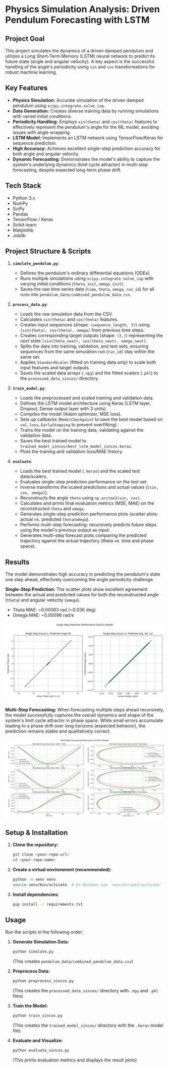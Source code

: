 # Physics Simulation Analysis: Driven Pendulum Forecasting with LSTM

## Project Goal

This project simulates the dynamics of a driven damped pendulum and utilizes a Long Short-Term Memory (LSTM) neural network to predict its future state (angle and angular velocity). A key aspect is the successful handling of the angle's periodicity using `sin` and `cos` transformations for robust machine learning.

## Key Features

*   **Physics Simulation:** Accurate simulation of the driven damped pendulum using `scipy.integrate.solve_ivp`.
*   **Data Generation:** Creates diverse training data by running simulations with varied initial conditions.
*   **Periodicity Handling:** Employs `sin(theta)` and `cos(theta)` features to effectively represent the pendulum's angle for the ML model, avoiding issues with angle wrapping.
*   **LSTM Model:** Implements an LSTM network using TensorFlow/Keras for sequence prediction.
*   **High Accuracy:** Achieves excellent single-step prediction accuracy for both angle and angular velocity.
*   **Dynamic Forecasting:** Demonstrates the model's ability to capture the system's underlying dynamics (limit cycle attractor) in multi-step forecasting, despite expected long-term phase drift.

## Tech Stack

*   Python 3.x
*   NumPy
*   SciPy
*   Pandas
*   TensorFlow / Keras
*   Scikit-learn
*   Matplotlib
*   Joblib

## Project Structure & Scripts

1.  **`simulate_pendulum.py`**:
    *   Defines the pendulum's ordinary differential equations (ODEs).
    *   Runs multiple simulations using `scipy.integrate.solve_ivp` with varying initial conditions (`theta_init`, `omega_init`).
    *   Saves the raw time series data (`time`, `theta`, `omega`, `run_id`) for all runs into `pendulum_data/combined_pendulum_data.csv`.

2.  **`process_data.py`**:
    *   Loads the raw simulation data from the CSV.
    *   Calculates `sin(theta)` and `cos(theta)` features.
    *   Creates input sequences (shape: `(sequence_length, 3)`) using `[sin(theta), cos(theta), omega]` from previous time steps.
    *   Creates corresponding target outputs (shape: `(3,)`) representing the *next* state `[sin(theta_next), cos(theta_next), omega_next]`.
    *   Splits the data into training, validation, and test sets, ensuring sequences from the same simulation run (`run_id`) stay within the same set.
    *   Applies `StandardScaler` (fitted on training data only) to scale both input features and target outputs.
    *   Saves the scaled data arrays (`.npy`) and the fitted scalers (`.pkl`) to the `processed_data_sincos/` directory.

3.  **`train_model.py`**:
    *   Loads the preprocessed and scaled training and validation data.
    *   Defines the LSTM model architecture using Keras (LSTM layer, Dropout, Dense output layer with 3 units).
    *   Compiles the model (Adam optimizer, MSE loss).
    *   Sets up callbacks (`ModelCheckpoint` to save the best model based on `val_loss`, `EarlyStopping` to prevent overfitting).
    *   Trains the model on the training data, validating against the validation data.
    *   Saves the best trained model to `trained_model_sincos/best_lstm_model_sincos.keras`.
    *   Plots the training and validation loss/MAE history.

4.  **`evaluate`**:
    *   Loads the best trained model (`.keras`) and the scaled test data/scalers.
    *   Evaluates single-step prediction performance on the test set.
    *   Inverse transforms the scaled predictions and actual values (`[sin, cos, omega]`).
    *   Reconstructs the angle `theta` using `np.arctan2(sin, cos)`.
    *   Calculates and prints final evaluation metrics (MSE, MAE) on the *reconstructed* `theta` and `omega`.
    *   Generates single-step prediction performance plots (scatter plots: actual vs. predicted `theta`/`omega`).
    *   Performs multi-step forecasting: recursively predicts future steps using the model's previous output as input.
    *   Generates multi-step forecast plots comparing the predicted trajectory against the actual trajectory (theta vs. time and phase space).

## Results

The model demonstrates high accuracy in predicting the pendulum's state one step ahead, effectively overcoming the angle periodicity challenge.

**Single-Step Prediction:**
The scatter plots show excellent agreement between the actual and predicted values for both the reconstructed angle (`theta`) and angular velocity (`omega`).
*   Theta MAE: ~0.00063 rad (~0.036 deg)
*   Omega MAE: ~0.00096 rad/s

![Single-Step Prediction Performance](single-step-prediction-performance_sincos.png)

**Multi-Step Forecasting:**
When forecasting multiple steps ahead recursively, the model successfully captures the overall dynamics and shape of the system's limit cycle attractor in phase space. While small errors accumulate leading to a phase drift over long horizons (expected behavior), the prediction remains stable and qualitatively correct.

![Multi-Step Forecasting Performance](multi-step-forecasting-performance_sincos.png)

## Setup & Installation

1.  **Clone the repository:**
    ```bash
    git clone <your-repo-url>
    cd <your-repo-name>
    ```
2.  **Create a virtual environment (recommended):**
    ```bash
    python -m venv venv
    source venv/bin/activate  # On Windows use `venv\Scripts\activate`
    ```
3.  **Install dependencies:**
    ```bash
    pip install -r requirements.txt
    ```

## Usage

Run the scripts in the following order:

1.  **Generate Simulation Data:**
    ```bash
    python simulate.py
    ```
    (This creates `pendulum_data/combined_pendulum_data.csv`)

2.  **Preprocess Data:**
    ```bash
    python preprocess_sincos.py
    ```
    (This creates the `processed_data_sincos/` directory with `.npy` and `.pkl` files)

3.  **Train the Model:**
    ```bash
    python train_sincos.py
    ```
    (This creates the `trained_model_sincos/` directory with the `.keras` model file)

4.  **Evaluate and Visualize:**
    ```bash
    python evaluate_sincos.py
    ```
    (This prints evaluation metrics and displays the result plots)